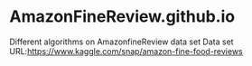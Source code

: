 # AmazonFineReview.github.io
Different algorithms on AmazonfineReview data set
Data set URL:https://www.kaggle.com/snap/amazon-fine-food-reviews


